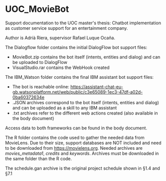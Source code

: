 # UOC_MovieBot
Support documentation to the UOC master's thesis: Chatbot implementation as customer service support for an entertainment company. 

Author is Adrià Riera, supervisor Rafael Luque Ocaña.

The Dialogflow folder contains the initial DialogFlow bot support files:
- MovieBot.zip contains the bot itself (intents, entities and dialog) and can be uploaded to DialogFlow
- VisualStudio.rar contains the WebHook created

The IBM_Watson folder contains the final IBM assistant bot support files:
- The bot is reachable online: https://assistant-chat-eu-gb.watsonplatform.net/web/public/c3e65089-1ec3-47df-a02d-0ba60372634e
- .JSON archives correspond to the bot itself (intents, entities and dialog) and can be uploaded as a skill to any IBM assistant
- .txt archives refer to the different web actions created (also available in the body document)

Access data to both frameworks can be found in the body document.

The R folder contains the code used to gather the needed data from MovieLens. Due to their size, support databases are NOT included and need to be downloaded from https://movielens.org. Needed archives are *movies_metadata1*, *credits* and *keywords*. Archives must be downloaded in the same folder than the R code.

The schedule.gan archive is the original project schedule shown in §1.4 and §7.1
